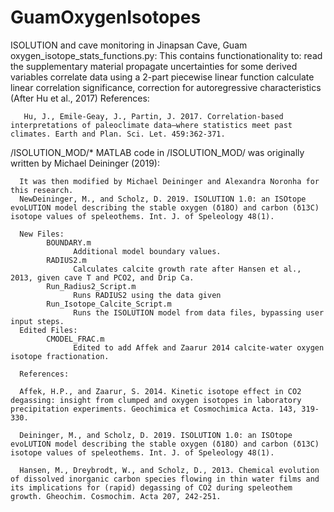 # GuamOxygenIsotopes
ISOLUTION and cave monitoring in Jinapsan Cave, Guam
oxygen_isotope_stats_functions.py:
      This contains functionationality to:
            read the supplementary material
            propagate uncertainties for some derived variables
            correlate data using a 2-part piecewise linear function
            calculate linear correlation significance, correction for autoregressive characteristics (After Hu et al., 2017)
       References:
       
       Hu, J., Emile-Geay, J., Partin, J. 2017. Correlation-based interpretations of paleoclimate data—where statistics meet past climates. Earth and Plan. Sci. Let. 459:362-371.

/ISOLUTION_MOD/*
      MATLAB code in /ISOLUTION_MOD/ was originally written by Michael Deininger (2019):

      It was then modified by Michael Deininger and Alexandra Noronha for this research.
      NewDeininger, M., and Scholz, D. 2019. ISOLUTION 1.0: an ISOtope evoLUTION model describing the stable oxygen (δ18O) and carbon (δ13C) isotope values of speleothems. Int. J. of Speleology 48(1). 

      New Files:
            BOUNDARY.m
                  Additional model boundary values.
            RADIUS2.m
                  Calculates calcite growth rate after Hansen et al., 2013, given cave T and PCO2, and Drip Ca.
            Run_Radius2_Script.m
                  Runs RADIUS2 using the data given
            Run_Isotope_Calcite_Script.m
                  Runs the ISOLUTION model from data files, bypassing user input steps.
      Edited Files:
            CMODEL_FRAC.m
                  Edited to add Affek and Zaarur 2014 calcite-water oxygen isotope fractionation.

      References:

      Affek, H.P., and Zaarur, S. 2014. Kinetic isotope effect in CO2 degassing: insight from clumped and oxygen isotopes in laboratory precipitation experiments. Geochimica et Cosmochimica Acta. 143, 319-330.	

      Deininger, M., and Scholz, D. 2019. ISOLUTION 1.0: an ISOtope evoLUTION model describing the stable oxygen (δ18O) and carbon (δ13C) isotope values of speleothems. Int. J. of Speleology 48(1).

      Hansen, M., Dreybrodt, W., and Scholz, D., 2013. Chemical evolution of dissolved inorganic carbon species flowing in thin water films and its implications for (rapid) degassing of CO2 during speleothem growth. Gheochim. Cosmochim. Acta 207, 242-251.
      
   
